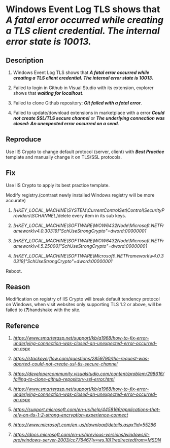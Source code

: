 <!--

 \* @Author    : Primimy

 \* @Date     : 2020-05-07 23:11:41

 -->

# Windows Event Log TLS shows that _A fatal error occurred while creating a TLS client credential. The internal error state is 10013._

## Description

1. Windows Event Log TLS shows that ***A fatal error occurred while creating a TLS client credential. The internal error state is 10013.***

2. Failed to login in Github in Visual Studio with its extension, explorer shows that ***waiting for localhost***.

3. Failed to clone Github repository: ***Git failed with a fetal error***.

4. Failed to update/download extensions in marketplace with a error ***Could not create SSL/TLS secure channel*** or ***The underlying connection was closed: An unexpected error occurred on a send***.

## Reproduce

Use IIS Crypto to change default protocol (server, client) with ***Best Practice*** template and manually change it on TLS/SSL protocols.

## Fix

Use IIS Crypto to apply its best practice template.

Modify registry.(contrast newly installed Windows registry will be more accurate)

1. _[HKEY_LOCAL_MACHINE\SYSTEM\CurrentControlSet\Control\SecurityProviders\SCHANNEL]_
   ​       delete every item in its sub keys.

2. _[HKEY_LOCAL_MACHINE\SOFTWARE\WOW6432Node\Microsoft\.NETFramework\v4.0.30319]"SchUseStrongCrypto"=dword:00000001_

3. _[HKEY_LOCAL_MACHINE\SOFTWARE\WOW6432Node\Microsoft\.NETFramework\v4.5.25000]"SchUseStrongCrypto"=dword:00000001_
4. _[HKEY_LOCAL_MACHINE\SOFTWARE\Microsoft\\.NETFramework\v4.0.30319]"SchUseStrongCrypto"=dword:00000001_

Reboot.

## Reason

Modification on registry of IIS Crypto will break default tendency protocol on Windows, when visit websites only supporting TLS 1.2 or above, will be failed to (***?***)handshake with the site.

## Reference

1. *https://www.smarterasp.net/support/kb/a1968/how-to-fix-error-underlying-connection-was-closed-an-unexpected-error-occurred-on.aspx*

2. *https://stackoverflow.com/questions/2859790/the-request-was-aborted-could-not-create-ssl-tls-secure-channel*

3. *https://developercommunity.visualstudio.com/content/problem/298616/failing-to-clone-github-repository-ssl-error.html*

4. *https://www.smarterasp.net/support/kb/a1968/how-to-fix-error-underlying-connection-was-closed-an-unexpected-error-occurred-on.aspx*

5. *https://support.microsoft.com/en-us/help/4458166/applications-that-rely-on-tls-1-2-strong-encryption-experience-connect*

6. *https://www.microsoft.com/en-us/download/details.aspx?id=55266*

7. *https://docs.microsoft.com/en-us/previous-versions/windows/it-pro/windows-server-2003/cc776467(v=ws.10)?redirectedfrom=MSDN*